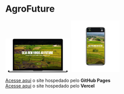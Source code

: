 <h1>AgroFuture </h1>
<div class="responsividade">
    <img src="img/notebook.png" width="40%">
    <img src="img/Smartphone.png" width="30%">
</div>


<a href="https://stonerainbow19.github.io/AgroFuture_2024/">Acesse aqui<a> o site hospedado pelo <strong>GitHub Pages</strong>
<br>
<a href="https://agro-future-2024.vercel.app/">Acesse aqui<a> o site hospedado pelo <strong>Vercel</strong>
